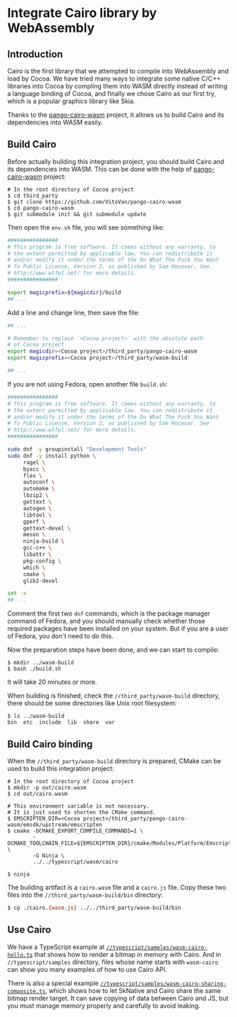 # Integrate Cairo library by WebAssembly

## Introduction
Cairo is the first library that we attempted to compile into WebAssembly
and load by Cocoa. We have tried many ways to integrate some native C/C++
libraries into Cocoa by compling them into WASM directly instead of writing
a language binding of Cocoa, and finally we chose Cairo as our first try,
which is a popular graphics library like Skia.

Thanks to the [pango-cairo-wasm](https://github.com/VitoVan/pango-cairo-wasm)
project, it allows us to build Cairo and its dependencies into WASM easily.

## Build Cairo
Before actually building this integration project, you should build Cairo
and its dependencies into WASM. This can be done with the help of
[pango-cairo-wasm](https://github.com/VitoVan/pango-cairo-wasm) project:

```shell
# In the root directory of Cocoa project
$ cd third_party
$ git clone https://github.com/VitoVan/pango-cairo-wasm
$ cd pango-cairo-wasm
$ git submodule init && git submodule update
```

Then open the `env.sh` file, you will see something like:
```bash
################
# This program is free software. It comes without any warranty, to
# the extent permitted by applicable law. You can redistribute it
# and/or modify it under the terms of the Do What The Fuck You Want
# To Public License, Version 2, as published by Sam Hocevar. See
# http://www.wtfpl.net/ for more details.
################

export magicprefix=${magicdir}/build
## ...
```

Add a line and change line, then save the file:
```bash
## ...

# Remember to replace `<Cocoa project>` with the absolute path
# of Cocoa project
export magicdir=<Cocoa project>/third_party/pango-cairo-wasm
export magicprefix=<Cocoa project>/third_party/wasm-build

## ...
```

If you are not using Fedora, open another file `build.sh`:
```bash
################
# This program is free software. It comes without any warranty, to
# the extent permitted by applicable law. You can redistribute it
# and/or modify it under the terms of the Do What The Fuck You Want
# To Public License, Version 2, as published by Sam Hocevar. See
# http://www.wtfpl.net/ for more details.
################

sudo dnf -y groupinstall "Development Tools"
sudo dnf -y install python \
     ragel \
     byacc \
     flex \
     autoconf \
     automake \
     lbzip2 \
     gettext \
     autogen \
     libtool \
     gperf \
     gettext-devel \
     meson \
     ninja-build \
     gcc-c++ \
     libattr \
     pkg-config \
     which \
     cmake \
     glib2-devel

set -x
## ...
```

Comment the first two `dnf` commands, which is the package manager command of
Fedora, and you should manually check whether those required packages have been
installed on your system. But if you are a user of Fedora, you don't need to do
this.

Now the preparation steps have been done, and we can start to compile:
```shell
$ mkdir ../wasm-build
$ bash ./build.sh
```

It will take 20 minutes or more.

When building is finished, check the `//third_party/wasm-build` directory,
there should be some directories like Unix root filesystem:

```shell
$ ls ../wasm-build
bin  etc  include  lib  share  var
```

## Build Cairo binding
When the `//third_party/wasm-build` directory is prepared, CMake can be used
to build this integration project:

```shell
# In the root directory of Cocoa project
$ mkdir -p out/cairo.wasm
$ cd out/cairo.wasm

# This environment variable is not necessary.
# It is just used to shorten the CMake command.
$ EMSCRIPTEN_DIR=<Cocoa project>/third_party/pango-cairo-wasm/emsdk/upstream/emscripten
$ cmake -DCMAKE_EXPORT_COMPILE_COMMANDS=1 \
        -DCMAKE_TOOLCHAIN_FILE=${EMSCRIPTEN_DIR}/cmake/Modules/Platform/Emscripten.cmake \
        -G Ninja \
        ../../typescript/wasm/cairo

$ ninja
```

The building artifact is a `cairo.wasm` file and a `cairo.js` file.
Copy these two files into the `//third_party/wasm-build/bin` directory:
```bash
$ cp ./cairo.{wasm,js} ../../third_party/wasm-build/bin
```

## Use Cairo
We have a TypeScript example at [`//typescript/samples/wasm-cairo-hello.ts`](../../samples/wasm-cairo-hello.ts)
that shows how to render a bitmap in memory with Cairo.
And in `//typescript/samples` directory, files whose name starts with `wasm-cairo`
can show you many examples of how to use Cairo API.

There is also a special example
[`//typescript/samples/wasm-cairo-sharing-composite.ts`](../../samples/wasm-cairo-sharing-composite.ts),
which shows how to let SkNative and Cairo share the same bitmap
render target. It can save copying of data between Cairo and JS,
but you must manage memory properly and carefully to avoid leaking.
